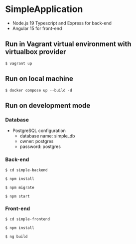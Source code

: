 # SimpleApplication
- Node.js 19 Typescript and Express for back-end
- Angular 15 for front-end

## Run in Vagrant virtual environment with virtualbox provider
`$ vagrant up`  


## Run on local machine
`$ docker compose up --build -d`


## Run on development mode
### Database
- PostgreSQL configuration
  - database name: simple_db
  - owner: postgres
  - password: postgres


### Back-end
`$ cd simple-backend`

`$ npm install`

`$ npm migrate`

`$ npm start`


### Front-end
`$ cd simple-frontend`

`$ npm install`

`$ ng build`
